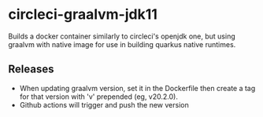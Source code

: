 # circleci-graalvm-jdk11

Builds a docker container similarly to circleci's openjdk one, but using graalvm with native image for use in building
quarkus native runtimes.

## Releases 
- When updating graalvm version, set it in the Dockerfile then create a tag for that version with 'v' prepended (eg, v20.2.0).
- Github actions will trigger and push the new version
 